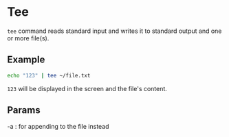 # Tee

`tee` command reads standard input and writes it to standard output and one or more file(s).

## Example

```sh
echo "123" | tee ~/file.txt
```

`123` will be displayed in the screen and the file's content.

## Params

-a : for appending to the file instead
